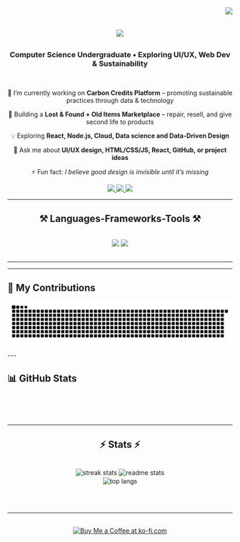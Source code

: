 <img align="right" src="https://visitor-badge.laobi.icu/badge?page_id=ujjwalk2523.ujjwalk2523" />

<h1 align="center">
    <img src="https://readme-typing-svg.herokuapp.com/?font=Righteous&size=35&center=true&vCenter=true&width=500&height=70&duration=4000&lines=Hi+There!+👋;+I'm+Ujjwal+Bhumi!;" />
</h1>

<h3 align="center">Computer Science Undergraduate • Exploring UI/UX, Web Dev & Sustainability </h3>

<br/>

<div align="center">
 
 🔭 I’m currently working on **Carbon Credits Platform** – promoting sustainable practices through data & technology  
 
 🌱 Building a **Lost & Found + Old Items Marketplace** – repair, resell, and give second life to products  
 
 💡 Exploring **React, Node.js, Cloud, Data science and Data-Driven Design**  

 💬 Ask me about **UI/UX design, HTML/CSS/JS, React, GitHub, or project ideas**  
 
 ⚡ Fun fact: *I believe good design is invisible until it’s missing*  

 </div>
 
<div align="center"> 
  <a href="mailto:ujjwalbhumi0@gmail.com">
    <img src="https://img.shields.io/badge/Gmail-333333?style=for-the-badge&logo=gmail&logoColor=red" />
  </a>
  <a href="https://www.linkedin.com/in/ujjwal-singh-07baa5354" target="_blank">
    <img src="https://img.shields.io/badge/LinkedIn-0077B5?style=for-the-badge&logo=linkedin&logoColor=white" target="_blank" />
  </a>
  <a href="https://ujjwal-uiux.vercel.app" target="_blank">
     <img src="https://img.shields.io/badge/Portfolio-FF5722?style=for-the-badge&logo=todoist&logoColor=white" target="_blank" /> <!-- sqlite, safari, google-chrome are other good icon options -->
  </a>
</div>

 <hr/>
 
<h2 align="center">⚒️ Languages-Frameworks-Tools ⚒️</h2>
<br/>
<div align="center">
    <img src="https://skillicons.dev/icons?i=react,bootstrap,mui,html,css,vscode,github,figma,tailwind,git,r" />
    <img src="https://skillicons.dev/icons?i=nodejs,python,javascript,typescript,express,firebase,mongodb,c,java,nextjs,mysql,flask" /><br>
</div>

<br/>
<hr/>

---

## 🐍 My Contributions

<div align="center">
  <img src="https://raw.githubusercontent.com/ujjwalk2523/ujjwalk2523/output/github-contribution-grid-snake.svg" alt="Snake animation"/>
</div>
---

## 📊 GitHub Stats

  <br/><br/><br/>
</div>

<hr/>

<h2 align="center">⚡ Stats ⚡</h2>
<br>
<div align=center>
  <!-- Streak Stats -->
 <img width=390 src="https://github-readme-streak-stats-ujjwalk2523.vercel.app/?user=ujjwalk2523&count_private=true&theme=react&border_radius=10" alt="streak stats"/>



  <!-- GitHub Stats -->
  <img width=390 src="https://github-readme-stats.vercel.app/api?username=ujjwalk2523&count_private=true&show_icons=true&theme=react&rank_icon=github&border_radius=10" alt="readme stats"/>

  <br/>

  <!-- Top Languages -->
  <img width=325 align="center" src="https://github-readme-stats.vercel.app/api/top-langs/?username=ujjwalk2523&langs_count=8&layout=compact&theme=react&border_radius=10&size_weight=0.5&count_weight=0.5" alt="top langs"/>
</div>



<br/><br/>

<hr/>

<br/>

<div align="center">
<a href='https://ko-fi.com/V7V4RAK9C' target='_blank'><img height='64' style='border:0px;height:64px;' src='https://storage.ko-fi.com/cdn/kofi1.png?v=3' border='0' alt='Buy Me a Coffee at ko-fi.com' /></a>
</div>

<br/>
